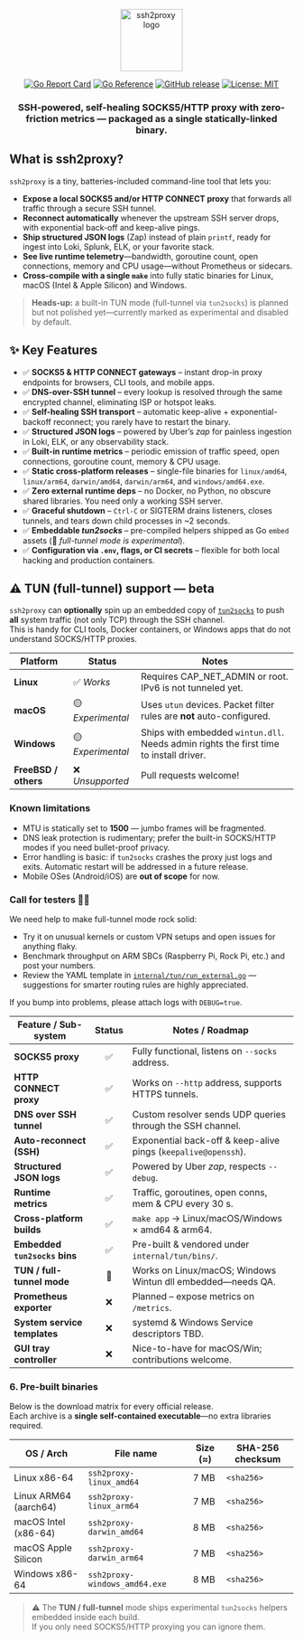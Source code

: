 <!-- ───────────── project header ───────────── -->

<p align="center">
  <!-- logo placeholder -->
  <img src="https://github.com/GoSeoTaxi/cli-ssh2proxy/actions/workflows/ci.yml/logo.png" height="110" alt="ssh2proxy logo">
</p>

<p align="center">
<!--   <a href="https://github.com/GoSeoTaxi/cli-ssh2proxy/actions"><img alt="CI" src="https://github.com/GoSeoTaxi/cli-ssh2proxy/actions/workflows/ci.yml/badge.svg"></a>-->
  <a href="https://goreportcard.com/report/github.com/GoSeoTaxi/cli-ssh2proxy"><img alt="Go Report Card" src="https://goreportcard.com/badge/github.com/GoSeoTaxi/cli-ssh2proxy"></a>
  <a href="https://pkg.go.dev/github.com/GoSeoTaxi/cli-ssh2proxy"><img alt="Go Reference" src="https://pkg.go.dev/badge/github.com/GoSeoTaxi/cli-ssh2proxy.svg"></a>
  <a href="https://github.com/GoSeoTaxi/cli-ssh2proxy/releases"><img alt="GitHub release" src="https://img.shields.io/github/v/release/GoSeoTaxi/cli-ssh2proxy?logo=github"></a>
  <a href="https://github.com/GoSeoTaxi/cli-ssh2proxy/blob/main/LICENSE"><img alt="License: MIT" src="https://img.shields.io/badge/license-MIT-blue.svg"></a>
</p>

<h3 align="center">
  SSH-powered, self-healing SOCKS5/HTTP proxy with zero-friction metrics — packaged as a single statically-linked binary.
</h3>

## What is **ssh2proxy**? <!-- 2 -->

`ssh2proxy` is a tiny, batteries-included command-line tool that lets you:

* **Expose a local SOCKS5 and/or HTTP CONNECT proxy** that forwards all traffic through a secure SSH tunnel.
* **Reconnect automatically** whenever the upstream SSH server drops, with exponential back-off and keep-alive pings.
* **Ship structured JSON logs** (Zap) instead of plain `printf`, ready for ingest into Loki, Splunk, ELK, or your favorite stack.
* **See live runtime telemetry**—bandwidth, goroutine count, open connections, memory and CPU usage—without Prometheus or sidecars.
* **Cross-compile with a single `make`** into fully static binaries for Linux, macOS (Intel & Apple Silicon) and Windows.

> **Heads-up:** a built-in TUN mode (full-tunnel via `tun2socks`) is planned but not polished yet—currently marked as experimental and disabled by default.
>

## ✨ Key Features

- ✅ **SOCKS5 & HTTP CONNECT gateways** – instant drop-in proxy endpoints for browsers, CLI tools, and mobile apps.
- ✅ **DNS-over-SSH tunnel** – every lookup is resolved through the same encrypted channel, eliminating ISP or hotspot leaks.
- ✅ **Self-healing SSH transport** – automatic keep-alive + exponential-backoff reconnect; you rarely have to restart the binary.
- ✅ **Structured JSON logs** – powered by Uber’s *zap* for painless ingestion in Loki, ELK, or any observability stack.
- ✅ **Built-in runtime metrics** – periodic emission of traffic speed, open connections, goroutine count, memory & CPU usage.
- ✅ **Static cross-platform releases** – single-file binaries for `linux/amd64`, `linux/arm64`, `darwin/amd64`, `darwin/arm64`, and `windows/amd64.exe`.
- ✅ **Zero external runtime deps** – no Docker, no Python, no obscure shared libraries. You need only a working SSH server.
- ✅ **Graceful shutdown** – `Ctrl-C` or SIGTERM drains listeners, closes tunnels, and tears down child processes in ~2 seconds.
- ✅ **Embeddable *tun2socks*** – pre-compiled helpers shipped as Go `embed` assets (🔬 *full-tunnel mode is experimental*).
- ✅ **Configuration via `.env`, flags, or CI secrets** – flexible for both local hacking and production containers.

<!-- ───────────── 4. Status of TUN / full-tunnel mode ───────────── -->

## ⚠️ TUN (full-tunnel) support — **beta**

`ssh2proxy` can **optionally** spin up an embedded copy of
[`tun2socks`](https://github.com/xjasonlyu/tun2socks) to push **all** system
traffic (not only TCP) through the SSH channel.  
This is handy for CLI tools, Docker containers, or Windows apps that do not
understand SOCKS/HTTP proxies.

| Platform | Status | Notes |
|----------|--------|-------|
| **Linux**   | ✅ _Works_ | Requires CAP\_NET\_ADMIN or root. IPv6 is not tunneled yet. |
| **macOS**   | 🟡 _Experimental_ | Uses `utun` devices. Packet filter rules are **not** auto-configured. |
| **Windows** | 🟡 _Experimental_ | Ships with embedded `wintun.dll`. Needs admin rights the first time to install driver. |
| **FreeBSD / others** | ❌ _Unsupported_ | Pull requests welcome! |

### Known limitations

* MTU is statically set to **1500** — jumbo frames will be fragmented.
* DNS leak protection is rudimentary; prefer the built-in SOCKS/HTTP modes if
  you need bullet-proof privacy.
* Error handling is basic: if `tun2socks` crashes the proxy just logs and
  exits. Automatic restart will be addressed in a future release.
* Mobile OSes (Android/iOS) are **out of scope** for now.

### Call for testers 🧑‍🔬

We need help to make full-tunnel mode rock solid:

* Try it on unusual kernels or custom VPN setups and open issues for anything
  flaky.
* Benchmark throughput on ARM SBCs (Raspberry Pi, Rock Pi, etc.) and post your
  numbers.
* Review the YAML template in [`internal/tun/run_external.go`](./internal/tun/run_external.go)
  — suggestions for smarter routing rules are highly appreciated.

If you bump into problems, please attach logs with `DEBUG=true`.  



| Feature / Sub-system          | Status | Notes / Roadmap                                                |
|-------------------------------|:------:|----------------------------------------------------------------|
| **SOCKS5 proxy**              | ✅      | Fully functional, listens on `--socks` address.                |
| **HTTP CONNECT proxy**        | ✅      | Works on `--http` address, supports HTTPS tunnels.             |
| **DNS over SSH tunnel**       | ✅      | Custom resolver sends UDP queries through the SSH channel.     |
| **Auto-reconnect (SSH)**      | ✅      | Exponential back-off & keep-alive pings (`keepalive@openssh`). |
| **Structured JSON logs**      | ✅      | Powered by Uber *zap*, respects `--debug`.                     |
| **Runtime metrics**           | ✅      | Traffic, goroutines, open conns, mem & CPU every 30 s.         |
| **Cross-platform builds**     | ✅      | `make app` → Linux/macOS/Windows × amd64 & arm64.              |
| **Embedded `tun2socks` bins** | ✅      | Pre-built & vendored under `internal/tun/bins/`.               |
| **TUN / full-tunnel mode**    | 🚧     | Works on Linux/macOS; Windows Wintun dll embedded—needs QA.    |
| **Prometheus exporter**       | ❌     | Planned – expose metrics on `/metrics`.                       |
| **System service templates**  | ❌     | systemd & Windows Service descriptors TBD.                     |
| **GUI tray controller**       | ❌     | Nice-to-have for macOS/Win; contributions welcome.             |

### 6. Pre-built binaries

Below is the download matrix for every official release.  
Each archive is a **single self-contained executable**—no extra libraries required.

| OS&nbsp;/&nbsp;Arch      | File name                          | Size (≈) | SHA-256 checksum |
|--------------------------|------------------------------------|----------|------------------|
| Linux x86-64             | `ssh2proxy-linux_amd64`            | 7 MB     | `<sha256>` |
| Linux ARM64 (aarch64)    | `ssh2proxy-linux_arm64`            | 7 MB     | `<sha256>` |
| macOS Intel (x86-64)     | `ssh2proxy-darwin_amd64`           | 8 MB     | `<sha256>` |
| macOS Apple Silicon      | `ssh2proxy-darwin_arm64`           | 7 MB     | `<sha256>` |
| Windows x86-64           | `ssh2proxy-windows_amd64.exe`      | 8 MB     | `<sha256>` |

> ⚠️ The **TUN / full-tunnel** mode ships experimental `tun2socks` helpers embedded inside each build.  
> If you only need SOCKS5/HTTP proxying you can ignore them.

